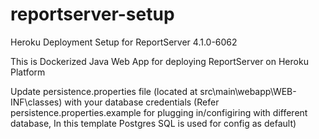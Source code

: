 # reportserver-setup
Heroku Deployment Setup for ReportServer 4.1.0-6062

This is Dockerized Java Web App for deploying ReportServer on Heroku Platform 

Update persistence.properties file (located at src\main\webapp\WEB-INF\classes) with your database credentials (Refer persistence.properties.example for plugging in/configiring with different database, In this template
Postgres SQL is used for config as default)
